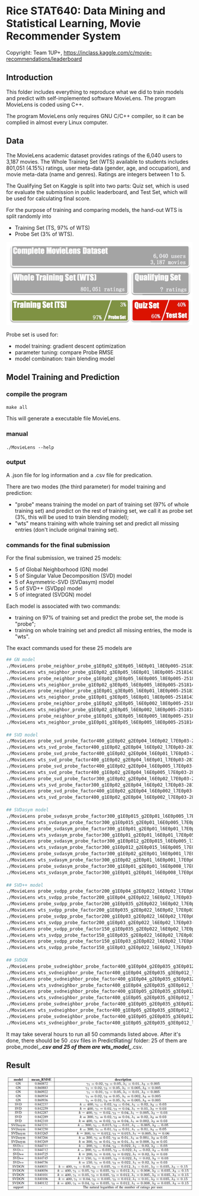 # Rice STAT640: Data Mining and Statistical Learning, Movie Recommender System 

Copyright: Team 1UP+, https://inclass.kaggle.com/c/movie-recommendations/leaderboard

## Introduction
This folder includes everything to reproduce what we did to train models and predict with self-implemented software MovieLens. The program MovieLens is coded using C++.

The program MovieLens only requires GNU C/C++ compiler, so it can be complied in almost every Linux computer. 


## Data
The MovieLens academic dataset provides ratings of the 6,040 users to 3,187 movies. The Whole Training Set (WTS) available to students includes 801,051 (4.15%) ratings, user meta-data (gender, age, and occupation), and movie meta-data (name and genres). Ratings are integers between 1 to 5. 

The Qualifying Set on Kaggle is split into two parts: Quiz set, which is used for evaluate the submission in public leaderboard, and Test Set, which will be used for calculating final score. 

For the purpose of training and comparing models, the hand-out WTS is split randomly into 

 + Training Set (TS, 97% of WTS) 
 + Probe Set (3% of WTS). 

![MovieLens Data](./report/fig/dataset.jpg)

Probe set is used for:
 
 + model training: gradient descent optimization
 + parameter tuning: compare Probe RMSE
 + model combination: train blending model

## Model Training and Prediction
### compile the program
`make all` 

 This will generate a executable file MovieLens.

### manual
`./MovieLens --help`

### output
 A .json file for log information and a .csv file for predication.

There are two modes (the third parameter) for model training and prediction: 

+  "probe" means training the model on part of training set (97% of whole training set) and predict on the rest of training set, we call it as probe set (3%, this will be used to train blending model);
+  "wts" means training with whole training set and predict all missing entries (don't include original training set).

### commands for the final submission
 For the final submission, we trained 25 models: 

 + 5 of Global Neighborhood (GN) model
 + 5 of Singular Value Decomposition (SVD) model
 + 5 of Asymmetric-SVD (SVDasym) model 
 + 5 of SVD++ (SVDpp) model
 + 5 of integrated (SVDGN) model  


 Each model is associated with two commands: 

 + training on 97% of training set and predict the probe set, the mode is "probe";
 + training on whole training set and predict all missing entries, the mode is "wts". 

The exact commands used for these 25 models are

```sh
## GN model
./MovieLens probe_neighbor_probe_g1E0p02_g3E0p05_l6E0p01_l8E0p005-25181434 neighbor probe  --gamma3 0.05 --baseiter 15 --gamma1 0.02 --gamma0 0.001 --lambda8 0.005 --slowrate 0.9 --alpha 0.5 --lambda6 0.01 --lambda0 0.01 --maxiter 30
./MovieLens wts_neighbor_probe_g1E0p02_g3E0p05_l6E0p01_l8E0p005-25181434 neighbor wts  --gamma3 0.05 --baseiter 15 --gamma1 0.02 --gamma0 0.001 --lambda8 0.005 --slowrate 0.9 --alpha 0.5 --lambda6 0.01 --lambda0 0.01 --maxiter 30 -l
./MovieLens probe_neighbor_probe_g1E0p02_g3E0p05_l6E0p005_l8E0p005-25181434 neighbor probe  --gamma3 0.05 --baseiter 15 --gamma1 0.02 --gamma0 0.001 --lambda8 0.005 --slowrate 0.9 --alpha 0.5 --lambda6 0.005 --lambda0 0.01 --maxiter 30
./MovieLens wts_neighbor_probe_g1E0p02_g3E0p05_l6E0p005_l8E0p005-25181434 neighbor wts  --gamma3 0.05 --baseiter 15 --gamma1 0.02 --gamma0 0.001 --lambda8 0.005 --slowrate 0.9 --alpha 0.5 --lambda6 0.005 --lambda0 0.01 --maxiter 30 -l
./MovieLens probe_neighbor_probe_g1E0p01_g3E0p05_l6E0p01_l8E0p005-25181434 neighbor probe  --gamma3 0.05 --baseiter 15 --gamma1 0.01 --gamma0 0.001 --lambda8 0.005 --slowrate 0.9 --alpha 0.5 --lambda6 0.01 --lambda0 0.01 --maxiter 26
./MovieLens wts_neighbor_probe_g1E0p01_g3E0p05_l6E0p01_l8E0p005-25181434 neighbor wts  --gamma3 0.05 --baseiter 15 --gamma1 0.01 --gamma0 0.001 --lambda8 0.005 --slowrate 0.9 --alpha 0.5 --lambda6 0.01 --lambda0 0.01 --maxiter 26 -l
./MovieLens probe_neighbor_probe_g1E0p02_g3E0p05_l6E0p002_l8E0p005-25181434 neighbor probe  --gamma3 0.05 --baseiter 15 --gamma1 0.02 --gamma0 0.001 --lambda8 0.005 --slowrate 0.9 --alpha 0.5 --lambda6 0.002 --lambda0 0.01 --maxiter 30
./MovieLens wts_neighbor_probe_g1E0p02_g3E0p05_l6E0p002_l8E0p005-25181434 neighbor wts  --gamma3 0.05 --baseiter 15 --gamma1 0.02 --gamma0 0.001 --lambda8 0.005 --slowrate 0.9 --alpha 0.5 --lambda6 0.002 --lambda0 0.01 --maxiter 30 -l
./MovieLens probe_neighbor_probe_g1E0p01_g3E0p05_l6E0p005_l8E0p005-25181434 neighbor probe  --gamma3 0.05 --baseiter 15 --gamma1 0.01 --gamma0 0.001 --lambda8 0.005 --slowrate 0.9 --alpha 0.5 --lambda6 0.005 --lambda0 0.01 --maxiter 27
./MovieLens wts_neighbor_probe_g1E0p01_g3E0p05_l6E0p005_l8E0p005-25181434 neighbor wts  --gamma3 0.05 --baseiter 15 --gamma1 0.01 --gamma0 0.001 --lambda8 0.005 --slowrate 0.9 --alpha 0.5 --lambda6 0.005 --lambda0 0.01 --maxiter 27 -l

## SVD model
./MovieLens probe_svd_probe_factor400_g1E0p02_g2E0p04_l6E0p02_l7E0p03-28151302 svd probe  --gamma2 0.04 --gamma1 0.02 --gamma0 0.001 --slowrate 0.9 --factor 400 --alpha 0.5 --lambda6 0.02 --lambda7 0.03 --lambda0 0.01 --baseiter 15 --maxiter 250
./MovieLens wts_svd_probe_factor400_g1E0p02_g2E0p04_l6E0p02_l7E0p03-28151302 svd wts  --gamma2 0.04 --gamma1 0.02 --gamma0 0.001 --slowrate 0.9 --factor 400 --alpha 0.5 --lambda6 0.02 --lambda7 0.03 --lambda0 0.01 --baseiter 15 --maxiter 250 -l
./MovieLens probe_svd_probe_factor400_g1E0p02_g2E0p04_l6E0p01_l7E0p03-28151302 svd probe  --gamma2 0.04 --gamma1 0.02 --gamma0 0.001 --slowrate 0.9 --factor 400 --alpha 0.5 --lambda6 0.01 --lambda7 0.03 --lambda0 0.01 --baseiter 15 --maxiter 250
./MovieLens wts_svd_probe_factor400_g1E0p02_g2E0p04_l6E0p01_l7E0p03-28151302 svd wts  --gamma2 0.04 --gamma1 0.02 --gamma0 0.001 --slowrate 0.9 --factor 400 --alpha 0.5 --lambda6 0.01 --lambda7 0.03 --lambda0 0.01 --baseiter 15 --maxiter 250 -l
./MovieLens probe_svd_probe_factor400_g1E0p02_g2E0p04_l6E0p005_l7E0p03-28151302 svd probe  --gamma2 0.04 --gamma1 0.02 --gamma0 0.001 --slowrate 0.9 --factor 400 --alpha 0.5 --lambda6 0.005 --lambda7 0.03 --lambda0 0.01 --baseiter 15 --maxiter 250
./MovieLens wts_svd_probe_factor400_g1E0p02_g2E0p04_l6E0p005_l7E0p03-28151302 svd wts  --gamma2 0.04 --gamma1 0.02 --gamma0 0.001 --slowrate 0.9 --factor 400 --alpha 0.5 --lambda6 0.005 --lambda7 0.03 --lambda0 0.01 --baseiter 15 --maxiter 250 -l
./MovieLens probe_svd_probe_factor300_g1E0p02_g2E0p04_l6E0p02_l7E0p03-28151302 svd probe  --gamma2 0.04 --gamma1 0.02 --gamma0 0.001 --slowrate 0.9 --factor 300 --alpha 0.5 --lambda6 0.02 --lambda7 0.03 --lambda0 0.01 --baseiter 15 --maxiter 250
./MovieLens wts_svd_probe_factor300_g1E0p02_g2E0p04_l6E0p02_l7E0p03-28151302 svd wts  --gamma2 0.04 --gamma1 0.02 --gamma0 0.001 --slowrate 0.9 --factor 300 --alpha 0.5 --lambda6 0.02 --lambda7 0.03 --lambda0 0.01 --baseiter 15 --maxiter 250 -l
./MovieLens probe_svd_probe_factor400_g1E0p02_g2E0p04_l6E0p002_l7E0p03-28151302 svd probe  --gamma2 0.04 --gamma1 0.02 --gamma0 0.001 --slowrate 0.9 --factor 400 --alpha 0.5 --lambda6 0.002 --lambda7 0.03 --lambda0 0.01 --baseiter 15 --maxiter 250
./MovieLens wts_svd_probe_factor400_g1E0p02_g2E0p04_l6E0p002_l7E0p03-28151302 svd wts  --gamma2 0.04 --gamma1 0.02 --gamma0 0.001 --slowrate 0.9 --factor 400 --alpha 0.5 --lambda6 0.002 --lambda7 0.03 --lambda0 0.01 --baseiter 15 --maxiter 250 -l

## SVDasym model
./MovieLens probe_svdasym_probe_factor300_g1E0p015_g2E0p01_l6E0p005_l7E0p05-24121625 svdasym probe  --gamma2 0.01 --gamma1 0.015 --gamma0 0.001 --slowrate 0.9 --factor 300 --alpha 0.5 --lambda6 0.005 --lambda7 0.05 --lambda0 0.01 --maxiter 43
./MovieLens wts_svdasym_probe_factor300_g1E0p015_g2E0p01_l6E0p005_l7E0p05-24121625 svdasym wts  --gamma2 0.01 --gamma1 0.015 --gamma0 0.001 --slowrate 0.9 --factor 300 --alpha 0.5 --lambda6 0.005 --lambda7 0.05 --lambda0 0.01 --maxiter 43 -l
./MovieLens probe_svdasym_probe_factor300_g1E0p01_g2E0p01_l6E0p01_l7E0p05-24121625 svdasym probe  --gamma2 0.01 --gamma1 0.01 --gamma0 0.001 --slowrate 0.9 --factor 300 --alpha 0.5 --lambda6 0.01 --lambda7 0.05 --lambda0 0.01 --maxiter 43
./MovieLens wts_svdasym_probe_factor300_g1E0p01_g2E0p01_l6E0p01_l7E0p05-24121625 svdasym wts  --gamma2 0.01 --gamma1 0.01 --gamma0 0.001 --slowrate 0.9 --factor 300 --alpha 0.5 --lambda6 0.01 --lambda7 0.05 --lambda0 0.01 --maxiter 43 -l
./MovieLens probe_svdasym_probe_factor300_g1E0p012_g2E0p015_l6E0p005_l7E0p06-28151846 svdasym probe  --gamma2 0.015 --gamma1 0.012 --gamma0 0.001 --slowrate 0.9 --factor 300 --alpha 0.5 --lambda6 0.005 --lambda7 0.06 --lambda0 0.01 --maxiter 21
./MovieLens wts_svdasym_probe_factor300_g1E0p012_g2E0p015_l6E0p005_l7E0p06-28151846 svdasym wts  --gamma2 0.015 --gamma1 0.012 --gamma0 0.001 --slowrate 0.9 --factor 300 --alpha 0.5 --lambda6 0.005 --lambda7 0.06 --lambda0 0.01 --maxiter 21 -l
./MovieLens probe_svdasym_probe_factor300_g1E0p02_g2E0p01_l6E0p001_l7E0p05-24121625 svdasym probe  --gamma2 0.01 --gamma1 0.02 --gamma0 0.001 --slowrate 0.9 --factor 300 --alpha 0.5 --lambda6 0.001 --lambda7 0.05 --lambda0 0.01 --maxiter 43
./MovieLens wts_svdasym_probe_factor300_g1E0p02_g2E0p01_l6E0p001_l7E0p05-24121625 svdasym wts  --gamma2 0.01 --gamma1 0.02 --gamma0 0.001 --slowrate 0.9 --factor 300 --alpha 0.5 --lambda6 0.001 --lambda7 0.05 --lambda0 0.01 --maxiter 43 -l
./MovieLens probe_svdasym_probe_factor300_g1E0p01_g2E0p01_l6E0p008_l7E0p05-24121625 svdasym probe  --gamma2 0.01 --gamma1 0.01 --gamma0 0.001 --slowrate 0.9 --factor 300 --alpha 0.5 --lambda6 0.008 --lambda7 0.05 --lambda0 0.01 --maxiter 43
./MovieLens wts_svdasym_probe_factor300_g1E0p01_g2E0p01_l6E0p008_l7E0p05-24121625 svdasym wts  --gamma2 0.01 --gamma1 0.01 --gamma0 0.001 --slowrate 0.9 --factor 300 --alpha 0.5 --lambda6 0.008 --lambda7 0.05 --lambda0 0.01 --maxiter 43 -l

## SVD++ model
./MovieLens probe_svdpp_probe_factor200_g1E0p04_g2E0p022_l6E0p02_l7E0p03-28152631 svdpp probe  --gamma2 0.022 --gamma1 0.04 --gamma0 0.001 --slowrate 0.9 --factor 200 --alpha 0.5 --lambda6 0.02 --lambda7 0.03 --lambda0 0.01 --baseiter 15 --maxiter 250
./MovieLens wts_svdpp_probe_factor200_g1E0p04_g2E0p022_l6E0p02_l7E0p03-28152631 svdpp wts  --gamma2 0.022 --gamma1 0.04 --gamma0 0.001 --slowrate 0.9 --factor 200 --alpha 0.5 --lambda6 0.02 --lambda7 0.03 --lambda0 0.01 --baseiter 15 --maxiter 250 -l
./MovieLens probe_svdpp_probe_factor200_g1E0p035_g2E0p022_l6E0p02_l7E0p03-28152631 svdpp probe  --gamma2 0.022 --gamma1 0.035 --gamma0 0.001 --slowrate 0.9 --factor 200 --alpha 0.5 --lambda6 0.02 --lambda7 0.03 --lambda0 0.01 --baseiter 15 --maxiter 250
./MovieLens wts_svdpp_probe_factor200_g1E0p035_g2E0p022_l6E0p02_l7E0p03-28152631 svdpp wts  --gamma2 0.022 --gamma1 0.035 --gamma0 0.001 --slowrate 0.9 --factor 200 --alpha 0.5 --lambda6 0.02 --lambda7 0.03 --lambda0 0.01 --baseiter 15 --maxiter 250 -l
./MovieLens probe_svdpp_probe_factor200_g1E0p03_g2E0p022_l6E0p02_l7E0p03-28152631 svdpp probe  --gamma2 0.022 --gamma1 0.03 --gamma0 0.001 --slowrate 0.9 --factor 200 --alpha 0.5 --lambda6 0.02 --lambda7 0.03 --lambda0 0.01 --baseiter 15 --maxiter 250
./MovieLens wts_svdpp_probe_factor200_g1E0p03_g2E0p022_l6E0p02_l7E0p03-28152631 svdpp wts  --gamma2 0.022 --gamma1 0.03 --gamma0 0.001 --slowrate 0.9 --factor 200 --alpha 0.5 --lambda6 0.02 --lambda7 0.03 --lambda0 0.01 --baseiter 15 --maxiter 250 -l
./MovieLens probe_svdpp_probe_factor150_g1E0p035_g2E0p022_l6E0p02_l7E0p03-28152631 svdpp probe  --gamma2 0.022 --gamma1 0.035 --gamma0 0.001 --slowrate 0.9 --factor 150 --alpha 0.5 --lambda6 0.02 --lambda7 0.03 --lambda0 0.01 --baseiter 15 --maxiter 250
./MovieLens wts_svdpp_probe_factor150_g1E0p035_g2E0p022_l6E0p02_l7E0p03-28152631 svdpp wts  --gamma2 0.022 --gamma1 0.035 --gamma0 0.001 --slowrate 0.9 --factor 150 --alpha 0.5 --lambda6 0.02 --lambda7 0.03 --lambda0 0.01 --baseiter 15 --maxiter 250 -l
./MovieLens probe_svdpp_probe_factor150_g1E0p03_g2E0p022_l6E0p02_l7E0p03-28152631 svdpp probe  --gamma2 0.022 --gamma1 0.03 --gamma0 0.001 --slowrate 0.9 --factor 150 --alpha 0.5 --lambda6 0.02 --lambda7 0.03 --lambda0 0.01 --baseiter 15 --maxiter 250
./MovieLens wts_svdpp_probe_factor150_g1E0p03_g2E0p022_l6E0p02_l7E0p03-28152631 svdpp wts  --gamma2 0.022 --gamma1 0.03 --gamma0 0.001 --slowrate 0.9 --factor 150 --alpha 0.5 --lambda6 0.02 --lambda7 0.03 --lambda0 0.01 --baseiter 15 --maxiter 250 -l

## SVDGN
./MovieLens probe_svdneighbor_probe_factor400_g1E0p04_g2E0p035_g3E0p012_l6E0p008_l7E0p035_l8E0p15-30224814 svdneighbor probe  --gamma3 0.012 --gamma2 0.035 --gamma1 0.04 --gamma0 0.001 --lambda8 0.15 --slowrate 0.9 --factor 400 --alpha 0.5 --lambda6 0.008 --lambda7 0.035 --lambda0 0.01 --baseiter 15 --maxiter 250
./MovieLens wts_svdneighbor_probe_factor400_g1E0p04_g2E0p035_g3E0p012_l6E0p008_l7E0p035_l8E0p15-30224814 svdneighbor wts  --gamma3 0.012 --gamma2 0.035 --gamma1 0.04 --gamma0 0.001 --lambda8 0.15 --slowrate 0.9 --factor 400 --alpha 0.5 --lambda6 0.008 --lambda7 0.035 --lambda0 0.01 --baseiter 15 --maxiter 250 -l
./MovieLens probe_svdneighbor_probe_factor400_g1E0p04_g2E0p035_g3E0p012_l6E0p01_l7E0p035_l8E0p15-30224814 svdneighbor probe  --gamma3 0.012 --gamma2 0.035 --gamma1 0.04 --gamma0 0.001 --lambda8 0.15 --slowrate 0.9 --factor 400 --alpha 0.5 --lambda6 0.01 --lambda7 0.035 --lambda0 0.01 --baseiter 15 --maxiter 250
./MovieLens wts_svdneighbor_probe_factor400_g1E0p04_g2E0p035_g3E0p012_l6E0p01_l7E0p035_l8E0p15-30224814 svdneighbor wts  --gamma3 0.012 --gamma2 0.035 --gamma1 0.04 --gamma0 0.001 --lambda8 0.15 --slowrate 0.9 --factor 400 --alpha 0.5 --lambda6 0.01 --lambda7 0.035 --lambda0 0.01 --baseiter 15 --maxiter 250 -l
./MovieLens probe_svdneighbor_probe_factor400_g1E0p05_g2E0p035_g3E0p012_l6E0p005_l7E0p035_l8E0p15-30224814 svdneighbor probe  --gamma3 0.012 --gamma2 0.035 --gamma1 0.05 --gamma0 0.001 --lambda8 0.15 --slowrate 0.9 --factor 400 --alpha 0.5 --lambda6 0.005 --lambda7 0.035 --lambda0 0.01 --baseiter 15 --maxiter 250
./MovieLens wts_svdneighbor_probe_factor400_g1E0p05_g2E0p035_g3E0p012_l6E0p005_l7E0p035_l8E0p15-30224814 svdneighbor wts  --gamma3 0.012 --gamma2 0.035 --gamma1 0.05 --gamma0 0.001 --lambda8 0.15 --slowrate 0.9 --factor 400 --alpha 0.5 --lambda6 0.005 --lambda7 0.035 --lambda0 0.01 --baseiter 15 --maxiter 250 -l
./MovieLens probe_svdneighbor_probe_factor400_g1E0p05_g2E0p035_g3E0p012_l6E0p008_l7E0p035_l8E0p15-30224814 svdneighbor probe  --gamma3 0.012 --gamma2 0.035 --gamma1 0.05 --gamma0 0.001 --lambda8 0.15 --slowrate 0.9 --factor 400 --alpha 0.5 --lambda6 0.008 --lambda7 0.035 --lambda0 0.01 --baseiter 15 --maxiter 250
./MovieLens wts_svdneighbor_probe_factor400_g1E0p05_g2E0p035_g3E0p012_l6E0p008_l7E0p035_l8E0p15-30224814 svdneighbor wts  --gamma3 0.012 --gamma2 0.035 --gamma1 0.05 --gamma0 0.001 --lambda8 0.15 --slowrate 0.9 --factor 400 --alpha 0.5 --lambda6 0.008 --lambda7 0.035 --lambda0 0.01 --baseiter 15 --maxiter 250 -l
./MovieLens probe_svdneighbor_probe_factor400_g1E0p05_g2E0p035_g3E0p012_l6E0p01_l7E0p035_l8E0p15-30224814 svdneighbor probe  --gamma3 0.012 --gamma2 0.035 --gamma1 0.05 --gamma0 0.001 --lambda8 0.15 --slowrate 0.9 --factor 400 --alpha 0.5 --lambda6 0.01 --lambda7 0.035 --lambda0 0.01 --baseiter 15 --maxiter 250
./MovieLens wts_svdneighbor_probe_factor400_g1E0p05_g2E0p035_g3E0p012_l6E0p01_l7E0p035_l8E0p15-30224814 svdneighbor wts  --gamma3 0.012 --gamma2 0.035 --gamma1 0.05 --gamma0 0.001 --lambda8 0.15 --slowrate 0.9 --factor 400 --alpha 0.5 --lambda6 0.01 --lambda7 0.035 --lambda0 0.01 --baseiter 15 --maxiter 250 -l
```

It may take several hours to run all 50 commands listed above. After it's done, there should be 50 .csv files in PredictRating/ folder: 25 of them are probe_model_***.csv and 25 of them are wts_model_***.csv. 


## Result

![MovieLens Result](./report/fig/result.png)
